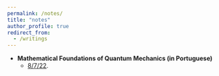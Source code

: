```yaml
---
permalink: /notes/
title: "notes"
author_profile: true
redirect_from: 
  - /writings
---
```


* **Mathematical Foundations of Quantum Mechanics (in Portuguese)**
  *  [8/7/22](https://github.com/jcbarczyszyn/jcbarczyszyn.github.io/blob/master/files/qm_1.pdf).

